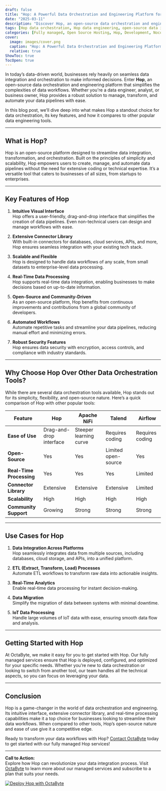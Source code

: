 ```yaml
---
draft: false
title: "Hop: A Powerful Data Orchestration and Engineering Platform for Seamless Data Integration"
date: "2025-03-11"
description: "Discover Hop, an open-source data orchestration and engineering platform designed to simplify data integration, transformation, and automation. Learn how Hop can streamline your data workflows and why it stands out among other data engineering tools."
tags: [Hop data orchestration, Hop data engineering, open-source data integration, Hop vs other tools, data automation, ETL tools, data pipeline management, Hop features, Hop benefits, data transformation tools]
categories: [Fully managed, Open Source Hosting, Hop, Development, Nocode Lowcode]
cover:
  image: images/cover.png
  caption: "Hop: A Powerful Data Orchestration and Engineering Platform for Seamless Data Integration"
  relative: true
ShowToc: true
TocOpen: true
---
```



In today’s data-driven world, businesses rely heavily on seamless data integration and orchestration to make informed decisions. Enter **Hop**, an open-source data orchestration and engineering platform that simplifies the complexities of data workflows. Whether you're a data engineer, analyst, or business owner, Hop provides a robust solution to manage, transform, and automate your data pipelines with ease.

In this blog post, we’ll dive deep into what makes Hop a standout choice for data orchestration, its key features, and how it compares to other popular data engineering tools.

---

## What is Hop?

Hop is an open-source platform designed to streamline data integration, transformation, and orchestration. Built on the principles of simplicity and scalability, Hop empowers users to create, manage, and automate data pipelines without the need for extensive coding or technical expertise. It’s a versatile tool that caters to businesses of all sizes, from startups to enterprises.

---

## Key Features of Hop

1. **Intuitive Visual Interface**  
   Hop offers a user-friendly, drag-and-drop interface that simplifies the creation of data pipelines. Even non-technical users can design and manage workflows with ease.

2. **Extensive Connector Library**  
   With built-in connectors for databases, cloud services, APIs, and more, Hop ensures seamless integration with your existing tech stack.

3. **Scalable and Flexible**  
   Hop is designed to handle data workflows of any scale, from small datasets to enterprise-level data processing.

4. **Real-Time Data Processing**  
   Hop supports real-time data integration, enabling businesses to make decisions based on up-to-date information.

5. **Open-Source and Community-Driven**  
   As an open-source platform, Hop benefits from continuous improvements and contributions from a global community of developers.

6. **Automated Workflows**  
   Automate repetitive tasks and streamline your data pipelines, reducing manual effort and minimizing errors.

7. **Robust Security Features**  
   Hop ensures data security with encryption, access controls, and compliance with industry standards.

---

## Why Choose Hop Over Other Data Orchestration Tools?

While there are several data orchestration tools available, Hop stands out for its simplicity, flexibility, and open-source nature. Here’s a quick comparison of Hop with other popular tools:

| Feature                | Hop                     | Apache NiFi           | Talend                | Airflow               |
|------------------------|-------------------------|-----------------------|-----------------------|-----------------------|
| **Ease of Use**        | Drag-and-drop interface | Steeper learning curve| Requires coding       | Requires coding       |
| **Open-Source**        | Yes                     | Yes                   | Limited open-source   | Yes                   |
| **Real-Time Processing**| Yes                     | Yes                   | Yes                   | Limited               |
| **Connector Library**  | Extensive               | Extensive             | Extensive             | Limited               |
| **Scalability**        | High                    | High                  | High                  | High                  |
| **Community Support**  | Growing                 | Strong                | Strong                | Strong                |

---

## Use Cases for Hop

1. **Data Integration Across Platforms**  
   Hop seamlessly integrates data from multiple sources, including databases, cloud storage, and APIs, into a unified platform.

2. **ETL (Extract, Transform, Load) Processes**  
   Automate ETL workflows to transform raw data into actionable insights.

3. **Real-Time Analytics**  
   Enable real-time data processing for instant decision-making.

4. **Data Migration**  
   Simplify the migration of data between systems with minimal downtime.

5. **IoT Data Processing**  
   Handle large volumes of IoT data with ease, ensuring smooth data flow and analysis.

---

## Getting Started with Hop

At OctaByte, we make it easy for you to get started with Hop. Our fully managed services ensure that Hop is deployed, configured, and optimized for your specific needs. Whether you’re new to data orchestration or looking to switch from another tool, our team handles all the technical aspects, so you can focus on leveraging your data.

---

## Conclusion

Hop is a game-changer in the world of data orchestration and engineering. Its intuitive interface, extensive connector library, and real-time processing capabilities make it a top choice for businesses looking to streamline their data workflows. When compared to other tools, Hop’s open-source nature and ease of use give it a competitive edge.

Ready to transform your data workflows with Hop? [Contact OctaByte](https://octabyte.io) today to get started with our fully managed Hop services!

---

**Call to Action:**  
Explore how Hop can revolutionize your data integration process. Visit [OctaByte](https://octabyte.io) to learn more about our managed services and subscribe to a plan that suits your needs.

[![Deploy Hop with OctaByte](/images/deploy-on-octabyte.png)](https://octabyte.io/fully-managed-open-source-services/development/nocode-lowcode/hop)
